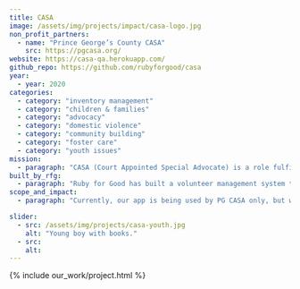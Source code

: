 ```yaml
---
title: CASA
image: /assets/img/projects/impact/casa-logo.jpg
non_profit_partners:
  - name: "Prince George’s County CASA"
    src: https://pgcasa.org/
website: https://casa-qa.herokuapp.com/
github_repo: https://github.com/rubyforgood/casa
year:
  - year: 2020
categories:
  - category: "inventory management"
  - category: "children & families"
  - category: "advocacy"
  - category: "domestic violence"
  - category: "community building"
  - category: "foster care"
  - category: "youth issues"
mission:
  - paragraph: "CASA (Court Appointed Special Advocate) is a role fulfilled by a trained volunteer sworn into a county-level juvenile dependency court system to advocate on behalf of a youth in the corresponding county's foster care system. CASA is also the namesake role of the national organization, CASA, which exists to cultivate and supervise volunteers carrying out this work – with county level chapters (operating relatively independently of each other) across the country."
built_by_rfg:
  - paragraph: "Ruby for Good has built a volunteer management system to provide volunteers with a portal for logging activity, oversee volunteer activity, and generate reports on volunteer activity."
scope_and_impact:
  - paragraph: "Currently, our app is being used by PG CASA only, but we will be adding more groups soon.  There are over 900 CASA organizations in the country, we wish to help any of those that need help managing their volunteers."

slider:
  - src: /assets/img/projects/casa-youth.jpg
    alt: "Young boy with books."
  - src:
    alt:
---
```


{% include our_work/project.html %}
